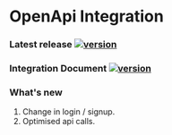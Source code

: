 # OpenApi Integration

### Latest release [![version](https://img.shields.io/badge/version-5.2-green)](https://mvnrepository.com/artifact/com.in-telligent.openapi/openapi)
### Integration Document [![version](https://img.shields.io/badge/version-1.46-blue)](https://github.com/in-telligent-openapi/openapi/blob/v1.46/OpenApi%20integration.md)
### What's new
 1. Change in login / signup.
 2. Optimised api calls.

